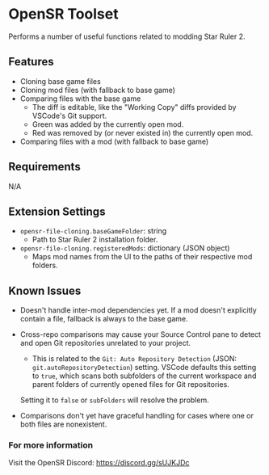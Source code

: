 # OpenSR Toolset

Performs a number of useful functions related to modding Star Ruler 2.

## Features

* Cloning base game files
* Cloning mod files (with fallback to base game)
* Comparing files with the base game
    - The diff is editable, like the "Working Copy" diffs provided by VSCode's Git support.
    - Green was added by the currently open mod.
    - Red was removed by (or never existed in) the currently open mod.
* Comparing files with a mod (with fallback to base game)

## Requirements

N/A

## Extension Settings

* `opensr-file-cloning.baseGameFolder`: string
    - Path to Star Ruler 2 installation folder.
* `opensr-file-cloning.registeredMods`: dictionary (JSON object)
    - Maps mod names from the UI to the paths of their respective mod folders.

## Known Issues

* Doesn't handle inter-mod dependencies yet. If a mod doesn't explicitly contain a file, fallback is always to the base game.
* Cross-repo comparisons may cause your Source Control pane to detect and open Git repositories unrelated to your project.
    - This is related to the `Git: Auto Repository Detection` (JSON: `git.autoRepositoryDetection`) setting. VSCode defaults this setting to `true`, which scans both subfolders of the current workspace and parent folders of currently opened files for Git repositories.

    Setting it to `false` or `subFolders` will resolve the problem.
* Comparisons don't yet have graceful handling for cases where one or both files are nonexistent.

### For more information

Visit the OpenSR Discord: https://discord.gg/sUJKJDc